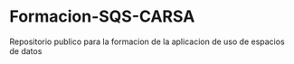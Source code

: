 # Formacion-SQS-CARSA
Repositorio publico para la formacion de la aplicacion de uso de espacios de datos
